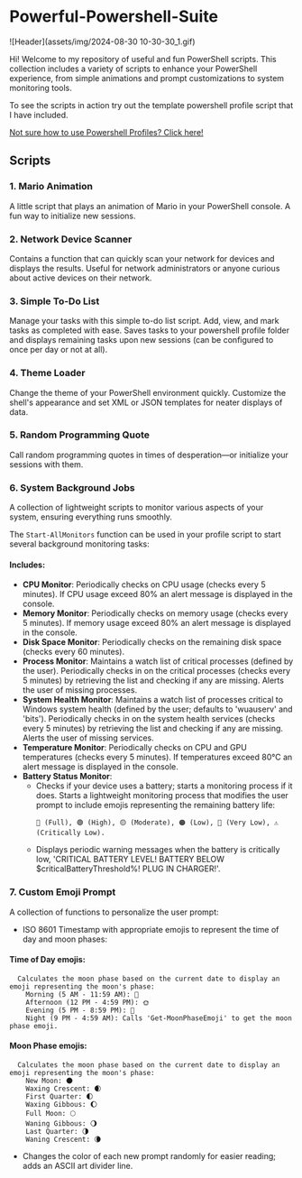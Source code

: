 # Powerful-Powershell-Suite

![Header](assets/img/2024-08-30 10-30-30_1.gif)

Hi! Welcome to my repository of useful and fun PowerShell scripts. This collection includes a variety of scripts to enhance your PowerShell experience, from simple animations and prompt customizations to system monitoring tools.

To see the scripts in action try out the template powershell profile script that I have included.

[Not sure how to use Powershell Profiles? Click here!](https://www.techtarget.com/searchwindowsserver/tutorial/How-to-find-and-customize-your-PowerShell-profile)

## Scripts

### 1. Mario Animation
A little script that plays an animation of Mario in your PowerShell console. A fun way to initialize new sessions.

### 2. Network Device Scanner
Contains a function that can quickly scan your network for devices and displays the results. Useful for network administrators or anyone curious about active devices on their network.

### 3. Simple To-Do List
Manage your tasks with this simple to-do list script. Add, view, and mark tasks as completed with ease. Saves tasks to your powershell profile folder and displays remaining tasks upon new sessions (can be configured to once per day or not at all).

### 4. Theme Loader
Change the theme of your PowerShell environment quickly. Customize the shell's appearance and set XML or JSON templates for neater displays of data.

### 5. Random Programming Quote
Call random programming quotes in times of desperation—or initialize your sessions with them.

### 6. System Background Jobs
A collection of lightweight scripts to monitor various aspects of your system, ensuring everything runs smoothly. 

The `Start-AllMonitors` function can be used in your profile script to start several background monitoring tasks:

#### Includes:

  - **CPU Monitor**: Periodically checks on CPU usage (checks every 5 minutes). If CPU usage exceed 80% an alert message is displayed in the console.
  - **Memory Monitor**: Periodically checks on memory usage (checks every 5 minutes). If memory usage exceed 80% an alert message is displayed in the console.
  - **Disk Space Monitor**: Periodically checks on the remaining disk space (checks every 60 minutes).
  - **Process Monitor**: Maintains a watch list of critical processes (defined by the user). Periodically checks in on the critical processes (checks every 5 minutes) by retrieving the list and checking if any are missing. Alerts the user of missing processes.
  - **System Health Monitor**: Maintains a watch list of processes critical to Windows system health (defined by the user; defaults to 'wuauserv' and 'bits'). Periodically checks in on the system health services (checks every 5 minutes) by retrieving the list and checking if any are missing. Alerts the user of missing services.
  - **Temperature Monitor**: Periodically checks on CPU and GPU temperatures (checks every 5 minutes). If temperatures exceed 80°C an alert message is displayed in the console.
  - **Battery Status Monitor**:
    - Checks if your device uses a battery; starts a monitoring process if it does. Starts a lightweight monitoring process that modifies the user prompt to include emojis representing the remaining battery life:
      ```
      🔋 (Full), 🟢 (High), 🟡 (Moderate), 🟠 (Low), 🔴 (Very Low), ⚠️ (Critically Low).
      
    - Displays periodic warning messages when the battery is critically low, 'CRITICAL BATTERY LEVEL! BATTERY BELOW $criticalBatteryThreshold%! PLUG IN CHARGER!'.

### 7. Custom Emoji Prompt
A collection of functions to personalize the user prompt:
  - ISO 8601 Timestamp with appropriate emojis to represent the time of day and moon phases:
  #### Time of Day emojis:
      Calculates the moon phase based on the current date to display an emoji representing the moon's phase:
        Morning (5 AM - 11:59 AM): 🌅
        Afternoon (12 PM - 4:59 PM): 🌞
        Evening (5 PM - 8:59 PM): 🌇
        Night (9 PM - 4:59 AM): Calls 'Get-MoonPhaseEmoji' to get the moon phase emoji.

  #### Moon Phase emojis:
      Calculates the moon phase based on the current date to display an emoji representing the moon's phase:
        New Moon: 🌑
        Waxing Crescent: 🌒
        First Quarter: 🌓
        Waxing Gibbous: 🌔
        Full Moon: 🌕
        Waning Gibbous: 🌖
        Last Quarter: 🌗
        Waning Crescent: 🌘

  - Changes the color of each new prompt randomly for easier reading; adds an ASCII art divider line.
    
